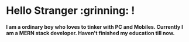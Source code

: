 <div >
	<h1>
		Hello Stranger :grinning: !
	</h1>
	<h4>
		I am a ordinary boy who loves to tinker with PC and Mobiles. Currently I am a MERN stack developer. Haven't finished my education till now.
	</h4>
</div>
